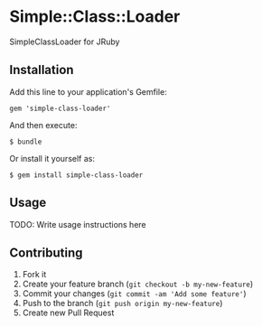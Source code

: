# Simple::Class::Loader

SimpleClassLoader for JRuby

## Installation

Add this line to your application's Gemfile:

    gem 'simple-class-loader'

And then execute:

    $ bundle

Or install it yourself as:

    $ gem install simple-class-loader

## Usage

TODO: Write usage instructions here

## Contributing

1. Fork it
2. Create your feature branch (`git checkout -b my-new-feature`)
3. Commit your changes (`git commit -am 'Add some feature'`)
4. Push to the branch (`git push origin my-new-feature`)
5. Create new Pull Request
